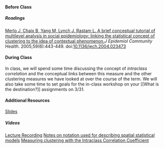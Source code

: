#### Before Class
##### Readings
[Merlo J, Chaix B, Yang M, Lynch J, Rastam L. A brief conceptual tutorial of multilevel analysis in social epidemiology: linking the statistical concept of clustering to the idea of contextual phenomenon.](https://www.dropbox.com/s/oz0mxcdyl3zzvmx/Merlo%20et%20al.%20-%202005%20-%20A%20brief%20conceptual%20tutorial%20of%20multilevel%20analysis.pdf?dl=0)_J Epidemiol Community Health_. 2005;59(6):443-449. doi:[10.1136/jech.2004.023473](https://doi.org/10.1136/jech.2004.023473)

#### During Class

In class, we will spend some time discussing the concept of *intraclass correlation* and the conceptual links between this measure and the other clustering measures we have looked at over the course of the term. We will also take some time to set goals for the in-class workshop on your [[What is the destination?]] assignments on 3/31.

#### Additional Resources
[Slides](https://jzelner.github.io/document-garden/epid684/session_19_intraclass_correlation.html)

##### Videos
[Lecture Recording](https://umich.zoom.us/rec/share/BLBnbDv3SIoY4ZJtuCH8aZ5WjMSrHJJtCRyM9T_1JRsW9A4U7hCTMlymc91YfuqF.k7K1zhTUlssbvOug)
[Notes on notation used for describing spatial statistical models](https://www.dropbox.com/s/3oupv3zaug50fm9/EPID594_02-01_Notes%20on%20Notation%20-%20describing%20spatial%20models_COURSERA.mp4?dl=0)
[Measuring clustering with the Intraclass Correlation Coefficient](https://www.dropbox.com/s/xd18a3yxab8l7oc/EPID594_02-02_Measuring%20Clustering%20-%20Intraclass%20Correlation_COURSERA.mp4?dl=0)